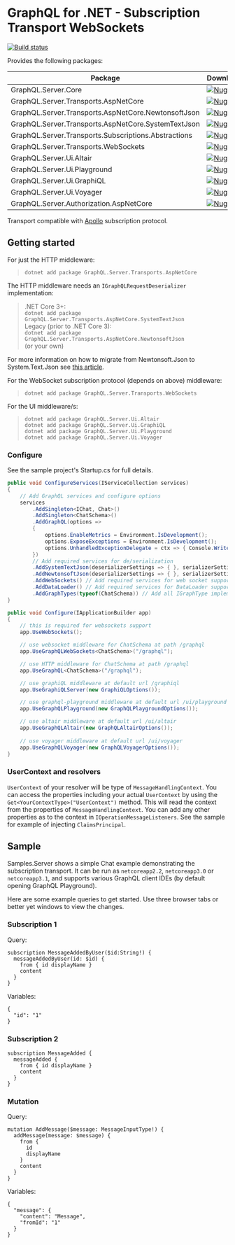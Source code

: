 GraphQL for .NET - Subscription Transport WebSockets
====================================================

[![Build status](https://ci.appveyor.com/api/projects/status/x0nf67vfao60wf7e/branch/master?svg=true)](https://ci.appveyor.com/project/graphql-dotnet-ci/server/branch/master)

Provides the following packages:

| Package | Downloads |
|---------|-----------|
| GraphQL.Server.Core | [![Nuget](https://img.shields.io/nuget/dt/GraphQL.Server.Core)](https://www.nuget.org/packages/GraphQL.Server.Core/) |
| GraphQL.Server.Transports.AspNetCore | [![Nuget](https://img.shields.io/nuget/dt/GraphQL.Server.Transports.AspNetCore)](https://www.nuget.org/packages/GraphQL.Server.Transports.AspNetCore/) |
| GraphQL.Server.Transports.AspNetCore.NewtonsoftJson | [![Nuget](https://img.shields.io/nuget/dt/GraphQL.Server.Transports.AspNetCore.NewtonsoftJson)](https://www.nuget.org/packages/GraphQL.Server.Transports.AspNetCore.NewtonsoftJson/) |
| GraphQL.Server.Transports.AspNetCore.SystemTextJson | [![Nuget](https://img.shields.io/nuget/dt/GraphQL.Server.Transports.AspNetCore.SystemTextJson)](https://www.nuget.org/packages/GraphQL.Server.Transports.AspNetCore.SystemTextJson/) |
| GraphQL.Server.Transports.Subscriptions.Abstractions | [![Nuget](https://img.shields.io/nuget/dt/GraphQL.Server.Transports.Subscriptions.Abstractions)](https://www.nuget.org/packages/GraphQL.Server.Transports.Subscriptions.Abstractions/) |
| GraphQL.Server.Transports.WebSockets | [![Nuget](https://img.shields.io/nuget/dt/GraphQL.Server.Transports.WebSockets)](https://www.nuget.org/packages/GraphQL.Server.Transports.WebSockets/) |
| GraphQL.Server.Ui.Altair | [![Nuget](https://img.shields.io/nuget/dt/GraphQL.Server.Ui.Altair)](https://www.nuget.org/packages/GraphQL.Server.Ui.Altair/) |
| GraphQL.Server.Ui.Playground | [![Nuget](https://img.shields.io/nuget/dt/GraphQL.Server.Ui.Playground)](https://www.nuget.org/packages/GraphQL.Server.Ui.Playground/) |
| GraphQL.Server.Ui.GraphiQL | [![Nuget](https://img.shields.io/nuget/dt/GraphQL.Server.Ui.GraphiQL)](https://www.nuget.org/packages/GraphQL.Server.Ui.GraphiQL/) |
| GraphQL.Server.Ui.Voyager | [![Nuget](https://img.shields.io/nuget/dt/GraphQL.Server.Ui.Voyager)](https://www.nuget.org/packages/GraphQL.Server.Ui.Voyager/) |
| GraphQL.Server.Authorization.AspNetCore | [![Nuget](https://img.shields.io/nuget/dt/GraphQL.Server.Authorization.AspNetCore)](https://www.nuget.org/packages/GraphQL.Server.Authorization.AspNetCore/) |

Transport compatible with [Apollo](https://github.com/apollographql/subscriptions-transport-ws) subscription protocol.

## Getting started

For just the HTTP middleware:
>`dotnet add package GraphQL.Server.Transports.AspNetCore`

The HTTP middleware needs an `IGraphQLRequestDeserializer` implementation:
> .NET Core 3+:  
> `dotnet add package GraphQL.Server.Transports.AspNetCore.SystemTextJson`  
> Legacy (prior to .NET Core 3):  
> `dotnet add package GraphQL.Server.Transports.AspNetCore.NewtonsoftJson`  
> (or your own)

For more information on how to migrate from Newtonsoft.Json to System.Text.Json see
[this article](https://docs.microsoft.com/en-us/dotnet/standard/serialization/system-text-json-migrate-from-newtonsoft-how-to).

For the WebSocket subscription protocol (depends on above) middleware:
>`dotnet add package GraphQL.Server.Transports.WebSockets`

For the UI middleware/s:
>`dotnet add package GraphQL.Server.Ui.Altair`  
>`dotnet add package GraphQL.Server.Ui.GraphiQL`  
>`dotnet add package GraphQL.Server.Ui.Playground`  
>`dotnet add package GraphQL.Server.Ui.Voyager`  

### Configure

See the sample project's Startup.cs for full details.

``` csharp
public void ConfigureServices(IServiceCollection services)
{
    // Add GraphQL services and configure options
    services
        .AddSingleton<IChat, Chat>()
        .AddSingleton<ChatSchema>()
        .AddGraphQL(options =>
        {
            options.EnableMetrics = Environment.IsDevelopment();
            options.ExposeExceptions = Environment.IsDevelopment();
            options.UnhandledExceptionDelegate = ctx => { Console.WriteLine(ctx.OriginalException) };
        })
        // Add required services for de/serialization
        .AddSystemTextJson(deserializerSettings => { }, serializerSettings => { }) // For .NET Core 3+
        .AddNewtonsoftJson(deserializerSettings => { }, serializerSettings => { }) // For everything else
        .AddWebSockets() // Add required services for web socket support
        .AddDataLoader() // Add required services for DataLoader support
        .AddGraphTypes(typeof(ChatSchema)) // Add all IGraphType implementors in assembly which ChatSchema exists 
}

public void Configure(IApplicationBuilder app)
{
    // this is required for websockets support
    app.UseWebSockets();

    // use websocket middleware for ChatSchema at path /graphql
    app.UseGraphQLWebSockets<ChatSchema>("/graphql");

    // use HTTP middleware for ChatSchema at path /graphql
    app.UseGraphQL<ChatSchema>("/graphql");

    // use graphiQL middleware at default url /graphiql
    app.UseGraphiQLServer(new GraphiQLOptions());

    // use graphql-playground middleware at default url /ui/playground
    app.UseGraphQLPlayground(new GraphQLPlaygroundOptions());

    // use altair middleware at default url /ui/altair
    app.UseGraphQLAltair(new GraphQLAltairOptions());
    
    // use voyager middleware at default url /ui/voyager
    app.UseGraphQLVoyager(new GraphQLVoyagerOptions());
}

```

### UserContext and resolvers

`UserContext` of your resolver will be type of `MessageHandlingContext`. You can
access the properties including your actual `UserContext` by using the
`Get<YourContextType>("UserContext")` method. This will read the context from the properties of
`MessageHandlingContext`. You can add any other properties as to the context in
`IOperationMessageListeners`. See the sample for example of injecting `ClaimsPrincipal`.


## Sample

Samples.Server shows a simple Chat example demonstrating the subscription transport.
It can be run as `netcoreapp2.2`, `netcoreapp3.0` or `netcoreapp3.1`, and supports
various GraphQL client IDEs (by default opening GraphQL Playground).

Here are some example queries to get started. Use three browser tabs or better yet windows 
to view the changes.

### Subscription 1

Query:

```
subscription MessageAddedByUser($id:String!) {
  messageAddedByUser(id: $id) {
    from { id displayName }
    content
  }
}
```

Variables:

```
{
  "id": "1"
}
```

### Subscription 2

```
subscription MessageAdded {
  messageAdded {
    from { id displayName }
    content
  }
}
```

### Mutation

Query:

```
mutation AddMessage($message: MessageInputType!) {
  addMessage(message: $message) {
    from {
      id
      displayName
    }
    content
  }
}
```

Variables: 

```
{
  "message": {
    "content": "Message",
    "fromId": "1"
  }
}
```
